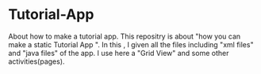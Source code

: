 # Tutorial-App
About how to make a tutorial app.
This repositry is about "how you can make a static Tutorial App ".
In this , I given all the files including "xml files" and "java files" of the app.
I use here a "Grid View" and  some other activities(pages).

